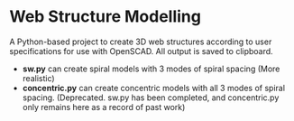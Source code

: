# Web Structure Modelling

A Python-based project to create 3D web structures according to user specifications for use with OpenSCAD. All output is saved to clipboard. 

- **sw.py** can create spiral models with 3 modes of spiral spacing (More realistic)
- **concentric.py** can create concentric models with all 3 modes of spiral spacing. (Deprecated. sw.py has been completed, and concentric.py only remains here as a record of past work)
